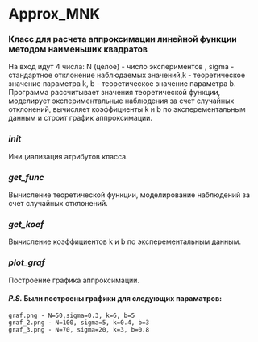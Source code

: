 # Approx_MNK
### Класс для расчета аппроксимации линейной функции методом наименьших квадратов

На вход идут 4 числа: N (целое) - число экспериментов , sigma - стандартное отклонение наблюдаемых значений,k - теоретическое значение параметра k, b - теоретическое значение параметра b. Программа рассчитывает значения теоретической функции, моделирует экспериментальные наблюдения за счет случайных отклонений, вычисляет коэффициенты k и b по эксперементальным данным и строит график аппроксимации.

### *__init__*
Инициализация атрибутов класса.

### *get_func*
Вычисление теоретической функции, моделирование наблюдений за счет случайных отклонений.

### *get_koef*
Вычисление коэффициентов k и b по эксперементальным данным.

### *plot_graf*
Построение графика аппроксимации.


#### _P.S._ Были построены графики для следующих параматров:
	graf.png - N=50,sigma=0.3, k=6, b=5
	graf_2.png - N=100, sigma=5, k=0.4, b=3
	graf_3.png - N=70, sigma=20, k=3, b=0.8